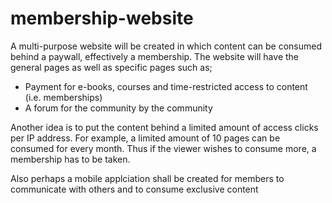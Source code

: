 # membership-website

A multi-purpose website will be created in which content can be consumed behind a paywall, effectively a membership.
The website will have the general pages as well as specific pages such as;
- Payment for e-books, courses and time-restricted access to content (i.e. memberships)
- A forum for the community by the community

Another idea is to put the content behind a limited amount of access clicks per IP address.
For example, a limited amount of 10 pages can be consumed for every month. Thus if the viewer wishes to consume more, a membership has to be taken. 


Also perhaps a mobile applciation shall be created for members to communicate with others and to consume exclusive content
